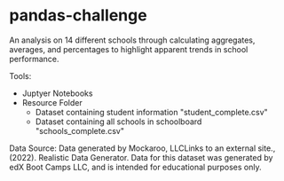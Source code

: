 # pandas-challenge
An analysis on 14 different schools through calculating aggregates, averages, and percentages to highlight apparent trends in school performance. 

Tools: 
- Juptyer Notebooks
- Resource Folder
    - Dataset containing student information "student_complete.csv" 
    - Dataset containing all schools in schoolboard "schools_complete.csv"

Data Source:
Data generated by Mockaroo, LLCLinks to an external site., (2022). Realistic Data Generator. 
Data for this dataset was generated by edX Boot Camps LLC, and is intended for educational purposes only.
